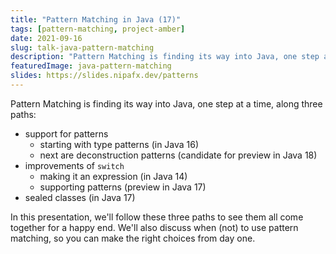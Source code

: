 ```yaml
---
title: "Pattern Matching in Java (17)"
tags: [pattern-matching, project-amber]
date: 2021-09-16
slug: talk-java-pattern-matching
description: "Pattern Matching is finding its way into Java, one step at a time, along three paths: patterns, switch improvements, sealed classes. Let's see how they all come together."
featuredImage: java-pattern-matching
slides: https://slides.nipafx.dev/patterns
---
```


Pattern Matching is finding its way into Java, one step at a time, along three paths:

* support for patterns
	* starting with type patterns (in Java 16)
	* next are deconstruction patterns (candidate for preview in Java 18)
* improvements of `switch`
	* making it an expression (in Java 14)
	* supporting patterns (preview in Java 17)
* sealed classes (in Java 17)

In this presentation, we'll follow these three paths to see them all come together for a happy end.
We'll also discuss when (not) to use pattern matching, so you can make the right choices from day one.
